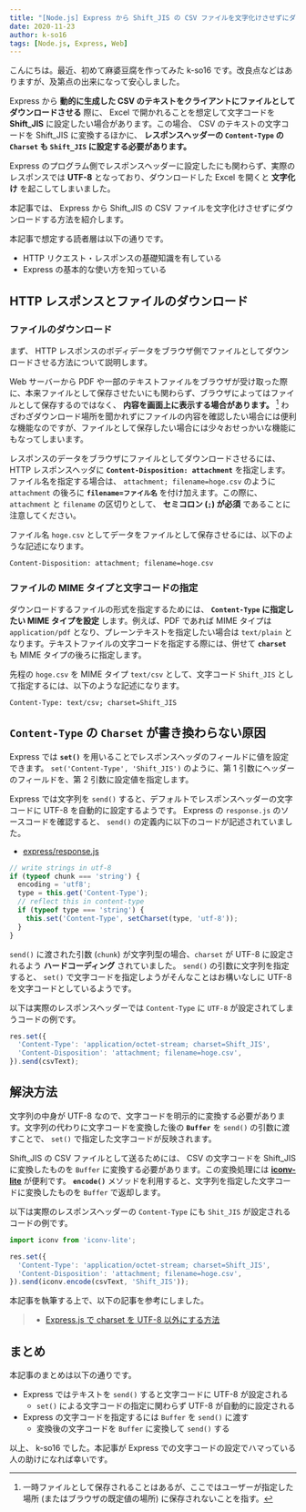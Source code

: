 ```yaml
---
title: "[Node.js] Express から Shift_JIS の CSV ファイルを文字化けさせずにダウンロードする方法"
date: 2020-11-23
author: k-so16
tags: [Node.js, Express, Web]
---
```


こんにちは。最近、初めて麻婆豆腐を作ってみた k-so16 です。改良点などはありますが、及第点の出来になって安心しました。

Express から **動的に生成した CSV のテキストをクライアントにファイルとしてダウンロードさせる** 際に、 Excel で開かれることを想定して文字コードを **Shift_JIS** に設定したい場合があります。この場合、 CSV のテキストの文字コードを Shift_JIS に変換するほかに、 **レスポンスヘッダーの `Content-Type` の `Charset` も `Shift_JIS` に設定する必要があります。**

Express のプログラム側でレスポンスヘッダーに設定したにも関わらず、実際のレスポンスでは **UTF-8** となっており、ダウンロードした Excel を開くと **文字化け** を起こしてしまいました。

本記事では、 Express から Shift_JIS の CSV ファイルを文字化けさせずにダウンロードする方法を紹介します。

本記事で想定する読者層は以下の通りです。

- HTTP リクエスト・レスポンスの基礎知識を有している
- Express の基本的な使い方を知っている

## HTTP レスポンスとファイルのダウンロード

### ファイルのダウンロード

まず、 HTTP レスポンスのボディデータをブラウザ側でファイルとしてダウンロードさせる方法について説明します。

Web サーバーから PDF や一部のテキストファイルをブラウザが受け取った際に、本来ファイルとして保存させたいにも関わらず、ブラウザによってはファイルとして保存するのではなく、 **内容を画面上に表示する場合があります。** [^1] わざわざダウンロード場所を聞かれずにファイルの内容を確認したい場合には便利な機能なのですが、ファイルとして保存したい場合には少々おせっかいな機能にもなってしまいます。

レスポンスのデータをブラウザにファイルとしてダウンロードさせるには、 HTTP レスポンスヘッダに **`Content-Disposition: attachment`** を指定します。ファイル名を指定する場合は、 `attachment; filename=hoge.csv` のように `attachment` の後ろに **`filename=ファイル名`** を付け加えます。この際に、 `attachment` と `filename` の区切りとして、 **セミコロン (`;`) が必須** であることに注意してください。

ファイル名 `hoge.csv` としてデータをファイルとして保存させるには、以下のような記述になります。

```:title=ファイルとしてダウンロードさせるレスポンスヘッダの例
Content-Disposition: attachment; filename=hoge.csv
```

### ファイルの MIME タイプと文字コードの指定

ダウンロードするファイルの形式を指定するためには、 **`Content-Type` に指定したい MIME タイプを設定** します。例えば、PDF であれば MIME タイプは `application/pdf` となり、プレーンテキストを指定したい場合は `text/plain` となります。テキストファイルの文字コードを指定する際には、併せて **`charset`** も MIME タイプの後ろに指定します。

先程の `hoge.csv` を MIME タイプ `text/csv` として、文字コード `Shift_JIS` として指定するには、以下のような記述になります。

```
Content-Type: text/csv; charset=Shift_JIS
```

## `Content-Type` の `Charset` が書き換わらない原因

Express では **`set()`** を用いることでレスポンスヘッダのフィールドに値を設定できます。 `set('Content-Type', 'Shift_JIS')` のように、第 1 引数にヘッダーのフィールドを、第 2 引数に設定値を指定します。

Express では文字列を `send()` すると、デフォルトでレスポンスヘッダーの文字コードに UTF-8 を自動的に設定するようです。 Express の `response.js` のソースコードを確認すると、 `send()` の定義内に以下のコードが記述されていました。

- [express/response.js](https://github.com/expressjs/express/blob/508936853a6e311099c9985d4c11a4b1b8f6af07/lib/response.js#L163)

```js
// write strings in utf-8
if (typeof chunk === 'string') {
  encoding = 'utf8';
  type = this.get('Content-Type');
  // reflect this in content-type
  if (typeof type === 'string') {
    this.set('Content-Type', setCharset(type, 'utf-8'));
  }
}
```

`send()` に渡された引数 (`chunk`) が文字列型の場合、`charset` が UTF-8 に設定されるよう **ハードコーディング** されていました。 `send()` の引数に文字列を指定すると、 `set()` で文字コードを指定しようがそんなことはお構いなしに UTF-8 を文字コードとしているようです。

以下は実際のレスポンスヘッダーでは `Content-Type` に `UTF-8` が設定されてしまうコードの例です。

```js
res.set({
  'Content-Type': 'application/octet-stream; charset=Shift_JIS',
  'Content-Disposition': 'attachment; filename=hoge.csv',
}).send(csvText);
```

## 解決方法

文字列の中身が UTF-8 なので、文字コードを明示的に変換する必要があります。文字列の代わりに文字コードを変換した後の **`Buffer`** を `send()` の引数に渡すことで、 `set()` で指定した文字コードが反映されます。

Shift_JIS の CSV ファイルとして送るためには、 CSV の文字コードを Shift_JIS に変換したものを `Buffer` に変換する必要があります。この変換処理には **[iconv-lite](https://www.npmjs.com/package/iconv-lite)** が便利です。 **`encode()`** メソッドを利用すると、文字列を指定した文字コードに変換したものを `Buffer` で返却します。

以下は実際のレスポンスヘッダーの `Content-Type` にも `Shit_JIS` が設定されるコードの例です。

```js
import iconv from 'iconv-lite';

res.set({
  'Content-Type': 'application/octet-stream; charset=Shift_JIS',
  'Content-Disposition': 'attachment; filename=hoge.csv',
}).send(iconv.encode(csvText, 'Shift_JIS'));
```

本記事を執筆する上で、以下の記事を参考にしました。

> - [Express.js で charset を UTF-8 以外にする方法](https://qiita.com/satosystems/items/a62c9a2f9c2712b5a1ea)

## まとめ

本記事のまとめは以下の通りです。

- Express ではテキストを `send()` すると文字コードに UTF-8 が設定される
    - `set()` による文字コードの指定に関わらず UTF-8 が自動的に設定される
- Express の文字コードを指定するには `Buffer` を `send()` に渡す
    - 変換後の文字コードを `Buffer` に変換して `send()` する

以上、 k-so16 でした。本記事が Express での文字コードの設定でハマっている人の助けになれば幸いです。

[^1]: 一時ファイルとして保存されることはあるが、ここではユーザーが指定した場所 (またはブラウザの既定値の場所) に保存されないことを指す。